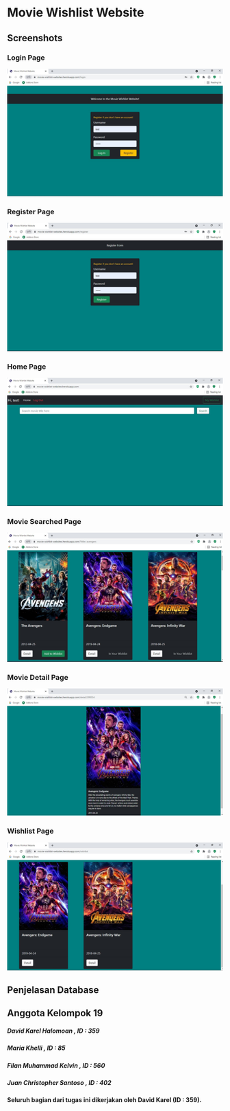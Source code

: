 <h1> Movie Wishlist Website </h1>

<h2> Screenshots</h2>

<h3> Login Page </h3>
<img src="screenshots/login page.jpg">
 
<h3> Register Page </h3>
<img src="screenshots/register page.jpg">
 
<h3> Home Page </h3>
<img src="screenshots/home page.jpg">

<h3> Movie Searched Page </h3>
<img src="screenshots/searched image.jpg">

<h3> Movie Detail Page </h3>
<img src="screenshots/movie detail.jpg">

<h3> Wishlist Page </h3>
<img src="screenshots/wishlist page.jpg">

<h2> Penjelasan Database</h2>

<h2> Anggota Kelompok 19 </h2>

<h5> David Karel Halomoan , ID : 359 </h5>
<h5> Maria Khelli , ID : 85 </h5>
<h5> Filan Muhammad Kelvin , ID : 560 </h5>
<h5> Juan Christopher Santoso , ID : 402 </h5>
<strong> Seluruh bagian dari tugas ini dikerjakan oleh David Karel (ID : 359). </strong>

